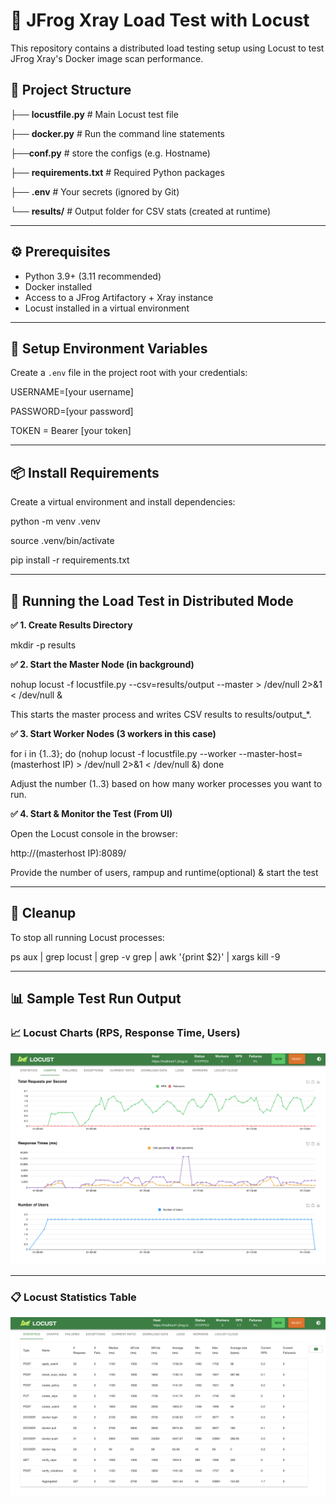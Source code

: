 # 🧪 JFrog Xray Load Test with Locust

This repository contains a distributed load testing setup using Locust to test JFrog Xray's Docker image scan performance.

## 📁 Project Structure
├── **locustfile.py** # Main Locust test file

├── **docker.py** # Run the command line statements

├──**conf.py** # store the configs (e.g. Hostname)

├── **requirements.txt** # Required Python packages

├── **.env** # Your secrets (ignored by Git)

└── **results/** # Output folder for CSV stats (created at runtime)

---

## ⚙️ Prerequisites

- Python 3.9+ (3.11 recommended)
- Docker installed
- Access to a JFrog Artifactory + Xray instance
- Locust installed in a virtual environment

---

## 🔐 Setup Environment Variables

Create a `.env` file in the project root with your credentials:


USERNAME=[your username]

PASSWORD=[your password]

TOKEN = Bearer [your token]

---

## 📦 Install Requirements

Create a virtual environment and install dependencies:

python -m venv .venv

source .venv/bin/activate

pip install -r requirements.txt

---

## 🚀 Running the Load Test in Distributed Mode

**✅ 1. Create Results Directory**

mkdir -p results

**✅ 2. Start the Master Node (in background)**

nohup locust -f locustfile.py --csv=results/output --master > /dev/null 2>&1 < /dev/null &

This starts the master process and writes CSV results to results/output_*.

**✅ 3. Start Worker Nodes (3 workers in this case)**

for i in {1..3}; do
  (nohup locust -f locustfile.py --worker --master-host=(masterhost IP) > /dev/null 2>&1 < /dev/null &)
done

Adjust the number (1..3) based on how many worker processes you want to run.

**✅ 4. Start & Monitor the Test (From UI)**

Open the Locust console in the browser:

http://(masterhost IP):8089/

Provide the number of users, rampup and runtime(optional) & start the test

---

## 🧼 Cleanup
To stop all running Locust processes:

ps aux | grep locust | grep -v grep | awk '{print $2}' | xargs kill -9

---

## 📊 Sample Test Run Output

### 📈 Locust Charts (RPS, Response Time, Users)

![Locust Charts](images/locust-charts.png)

---

### 📋 Locust Statistics Table

![Locust Statistics](images/locust-stats.png)

